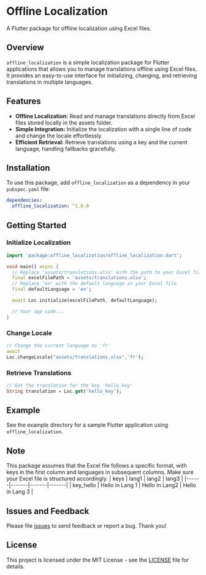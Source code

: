 # Offline Localization

A Flutter package for offline localization using Excel files.

## Overview

`offline_localization` is a simple localization package for Flutter applications that allows you to
manage translations offline using Excel files. It provides an easy-to-use interface for
initializing, changing, and retrieving translations in multiple languages.

## Features

- **Offline Localization:** Read and manage translations directly from Excel files stored locally in
  the assets folder.
- **Simple Integration:** Initialize the localization with a single line of code and change the
  locale effortlessly.
- **Efficient Retrieval:** Retrieve translations using a key and the current language, handling
  fallbacks gracefully.

## Installation

To use this package, add `offline_localization` as a dependency in your `pubspec.yaml` file:

```yaml
dependencies:
  offline_localization: ^1.0.0
```

## Getting Started

### Initialize Localization

```dart
import 'package:offline_localization/offline_localization.dart';

void main() async {
  // Replace 'assets/translations.xlsx' with the path to your Excel file
  final excelFilePath = 'assets/translations.xlsx';
  // Replace 'en' with the default language in your Excel file
  final defaultLanguage = 'en';

  await Loc.initialize(excelFilePath, defaultLanguage);

  // Your app code...
}
```

### Change Locale

```dart
// Change the current language to 'fr'
await
Loc.changeLocale("assets/translations.xlsx",'fr');
```

### Retrieve Translations

```dart
// Get the translation for the key 'hello_key'
String translation = Loc.get('hello_key');
```

## Example

See the example directory for a sample Flutter application using `offline_localization`.

## Note

This package assumes that the Excel file follows a specific format, with keys in the first column
and languages in subsequent columns. Make sure your Excel file is structured accordingly.
| keys | lang1 | lang2 | lang3 | 
|------|-------|-------|-------|
| key_hello | Hello in Lang 1 | Hello in Lang2 | Hello in Lang 3 |

## Issues and Feedback

Please file [issues](https://github.com/SujalChoudhari/offline_localization/issues) to send feedback
or report a bug. Thank you!

## License

This project is licensed under the MIT License - see the [LICENSE](LICENSE) file for details.
